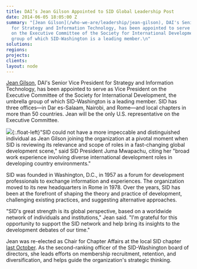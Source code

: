 ```yaml
---
title: DAI’s Jean Gilson Appointed to SID Global Leadership Post
date: 2014-06-05 18:05:00 Z
summary: "[Jean Gilson](/who-we-are/leadership/jean-gilson), DAI's Senior Vice President
  for Strategy and Information Technology, has been appointed to serve as Vice President
  on the Executive Committee of the Society for International Development, the umbrella
  group of which SID-Washington is a leading member.\n"
solutions: 
regions: 
projects: 
clients: 
layout: node
---
```


[Jean Gilson][1], DAI's Senior Vice President for Strategy and Information Technology, has been appointed to serve as Vice President on the Executive Committee of the Society for International Development, the umbrella group of which SID-Washington is a leading member. SID has three offices—in Dar es-Salaam, Nairobi, and Rome—and local chapters in more than 50 countries. Jean will be the only U.S. representative on the Executive Committee.

![][2]{:.float-left}"SID could not have a more impeccable and distinguished individual as Jean Gilson joining the organization at a pivotal moment when SID is reviewing its relevance and scope of roles in a fast-changing global development scene," said SID President Juma Mwapachu, citing her "broad work experience involving diverse international development roles in developing country environments."

SID was founded in Washington, D.C., in 1957 as a forum for development professionals to exchange information and experiences. The organization moved to its new headquarters in Rome in 1978. Over the years, SID has been at the forefront of shaping the theory and practice of development, challenging existing practices, and suggesting alternative approaches.

"SID's great strength is its global perspective, based on a worldwide network of individuals and institutions," Jean said. "I'm grateful for this opportunity to support the SID network and help bring its insights to the development debates of our time."

Jean was re-elected as Chair for Chapter Affairs at the local SID chapter [last October][3]. As the second-ranking officer of the SID-Washington board of directors, she leads efforts on membership recruitment, retention, and diversification, and helps guide the organization's strategic thinking.

[1]: /who-we-are/leadership/jean-gilson
[2]: /assets/images/news/SID_0.jpg
[3]: /news/dai%E2%80%99s-jean-gilson-re-elected-sid-washington-leadership-post
